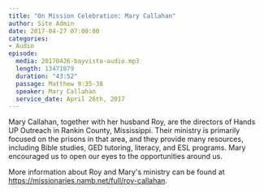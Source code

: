 ```yaml
---
title: "On Mission Celebration: Mary Callahan"
author: Site Admin
date: 2017-04-27 07:00:00
categories:
- Audio
episode:
  media: 20170426-bayvista-audio.mp3
  length: 13471879
  duration: "43:52"
  passage: Matthew 9:35-38
  speaker: Mary Callahan
  service_date: April 26th, 2017
---
```

Mary Callahan, together with her husband Roy, are the directors of Hands UP Outreach in Rankin County, Mississippi. Their ministry is primarily focused on the prisons in that area, and they provide many resources, including Bible studies, GED tutoring, literacy, and ESL programs. Mary encouraged us to open our eyes to the opportunities around us.

More information about Roy and Mary's ministry can be found at <https://missionaries.namb.net/full/roy-callahan>.
